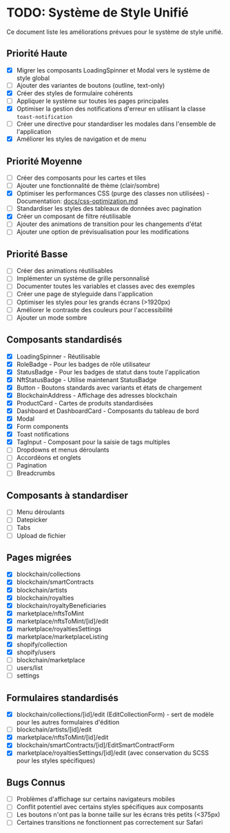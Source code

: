 # TODO: Système de Style Unifié

Ce document liste les améliorations prévues pour le système de style unifié.

## Priorité Haute

- [x] Migrer les composants LoadingSpinner et Modal vers le système de style global
- [ ] Ajouter des variantes de boutons (outline, text-only)
- [x] Créer des styles de formulaire cohérents
- [ ] Appliquer le système sur toutes les pages principales
- [x] Optimiser la gestion des notifications d'erreur en utilisant la classe `toast-notification`
- [ ] Créer une directive pour standardiser les modales dans l'ensemble de l'application
- [x] Améliorer les styles de navigation et de menu

## Priorité Moyenne

- [ ] Créer des composants pour les cartes et tiles
- [ ] Ajouter une fonctionnalité de thème (clair/sombre)
- [x] Optimiser les performances CSS (purge des classes non utilisées) - Documentation: [docs/css-optimization.md](/docs/css-optimization.md)
- [ ] Standardiser les styles des tableaux de données avec pagination
- [x] Créer un composant de filtre réutilisable
- [ ] Ajouter des animations de transition pour les changements d'état
- [ ] Ajouter une option de prévisualisation pour les modifications

## Priorité Basse

- [ ] Créer des animations réutilisables
- [ ] Implémenter un système de grille personnalisé
- [ ] Documenter toutes les variables et classes avec des exemples
- [ ] Créer une page de styleguide dans l'application
- [ ] Optimiser les styles pour les grands écrans (>1920px)
- [ ] Améliorer le contraste des couleurs pour l'accessibilité
- [ ] Ajouter un mode sombre

## Composants standardisés

- [x] LoadingSpinner - Réutilisable
- [x] RoleBadge - Pour les badges de rôle utilisateur
- [x] StatusBadge - Pour les badges de statut dans toute l'application
- [x] NftStatusBadge - Utilise maintenant StatusBadge
- [x] Button - Boutons standards avec variants et états de chargement
- [x] BlockchainAddress - Affichage des adresses blockchain
- [x] ProductCard - Cartes de produits standardisées
- [x] Dashboard et DashboardCard - Composants du tableau de bord
- [x] Modal
- [x] Form components
- [x] Toast notifications
- [x] TagInput - Composant pour la saisie de tags multiples
- [ ] Dropdowns et menus déroulants
- [ ] Accordéons et onglets
- [ ] Pagination
- [ ] Breadcrumbs

## Composants à standardiser

- [ ] Menu déroulants
- [ ] Datepicker
- [ ] Tabs
- [ ] Upload de fichier

## Pages migrées

- [x] blockchain/collections
- [x] blockchain/smartContracts
- [x] blockchain/artists
- [x] blockchain/royalties
- [x] blockchain/royaltyBeneficiaries
- [x] marketplace/nftsToMint
- [x] marketplace/nftsToMint/[id]/edit
- [x] marketplace/royaltiesSettings
- [x] marketplace/marketplaceListing
- [x] shopify/collection
- [x] shopify/users
- [ ] blockchain/marketplace
- [ ] users/list
- [ ] settings

## Formulaires standardisés

- [x] blockchain/collections/[id]/edit (EditCollectionForm) - sert de modèle pour les autres formulaires d'édition
- [ ] blockchain/artists/[id]/edit
- [x] marketplace/nftsToMint/[id]/edit
- [x] blockchain/smartContracts/[id]/EditSmartContractForm
- [x] marketplace/royaltiesSettings/[id]/edit (avec conservation du SCSS pour les styles spécifiques)

## Bugs Connus

- [ ] Problèmes d'affichage sur certains navigateurs mobiles
- [ ] Conflit potentiel avec certains styles spécifiques aux composants
- [ ] Les boutons n'ont pas la bonne taille sur les écrans très petits (<375px)
- [ ] Certaines transitions ne fonctionnent pas correctement sur Safari

